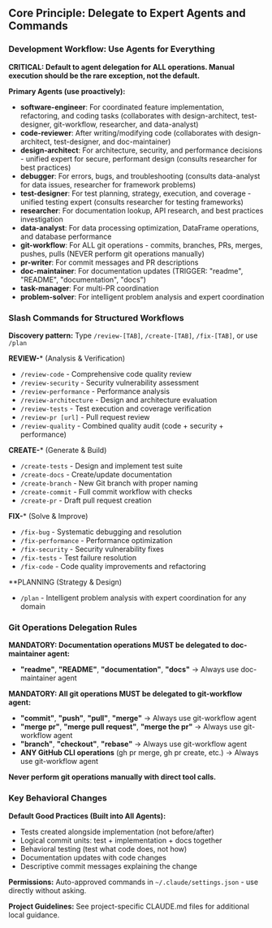 ## Core Principle: Delegate to Expert Agents and Commands

### Development Workflow: Use Agents for Everything

**CRITICAL: Default to agent delegation for ALL operations. Manual execution should be the rare exception, not the default.**

**Primary Agents (use proactively):**
- **software-engineer**: For coordinated feature implementation, refactoring, and coding tasks (collaborates with design-architect, test-designer, git-workflow, researcher, and data-analyst)
- **code-reviewer**: After writing/modifying code (collaborates with design-architect, test-designer, and doc-maintainer)
- **design-architect**: For architecture, security, and performance decisions - unified expert for secure, performant design (consults researcher for best practices)
- **debugger**: For errors, bugs, and troubleshooting (consults data-analyst for data issues, researcher for framework problems)
- **test-designer**: For test planning, strategy, execution, and coverage - unified testing expert (consults researcher for testing frameworks)
- **researcher**: For documentation lookup, API research, and best practices investigation
- **data-analyst**: For data processing optimization, DataFrame operations, and database performance
- **git-workflow**: For ALL git operations - commits, branches, PRs, merges, pushes, pulls (NEVER perform git operations manually)
- **pr-writer**: For commit messages and PR descriptions
- **doc-maintainer**: For documentation updates (TRIGGER: "readme", "README", "documentation", "docs")
- **task-manager**: For multi-PR coordination
- **problem-solver**: For intelligent problem analysis and expert coordination

### Slash Commands for Structured Workflows

**Discovery pattern:** Type `/review-[TAB]`, `/create-[TAB]`, `/fix-[TAB]`, or use `/plan`

**REVIEW-*** (Analysis & Verification)
- `/review-code` - Comprehensive code quality review
- `/review-security` - Security vulnerability assessment  
- `/review-performance` - Performance analysis
- `/review-architecture` - Design and architecture evaluation
- `/review-tests` - Test execution and coverage verification
- `/review-pr [url]` - Pull request review
- `/review-quality` - Combined quality audit (code + security + performance)

**CREATE-*** (Generate & Build)
- `/create-tests` - Design and implement test suite
- `/create-docs` - Create/update documentation
- `/create-branch` - New Git branch with proper naming
- `/create-commit` - Full commit workflow with checks
- `/create-pr` - Draft pull request creation

**FIX-*** (Solve & Improve)
- `/fix-bug` - Systematic debugging and resolution
- `/fix-performance` - Performance optimization
- `/fix-security` - Security vulnerability fixes
- `/fix-tests` - Test failure resolution
- `/fix-code` - Code quality improvements and refactoring

**PLANNING (Strategy & Design)
- `/plan` - Intelligent problem analysis with expert coordination for any domain

### Git Operations Delegation Rules

**MANDATORY: Documentation operations MUST be delegated to doc-maintainer agent:**
- **"readme"**, **"README"**, **"documentation"**, **"docs"** → Always use doc-maintainer agent

**MANDATORY: All git operations MUST be delegated to git-workflow agent:**
- **"commit"**, **"push"**, **"pull"**, **"merge"** → Always use git-workflow agent
- **"merge pr"**, **"merge pull request"**, **"merge the pr"** → Always use git-workflow agent  
- **"branch"**, **"checkout"**, **"rebase"** → Always use git-workflow agent
- **ANY GitHub CLI operations** (gh pr merge, gh pr create, etc.) → Always use git-workflow agent

**Never perform git operations manually with direct tool calls.**

### Key Behavioral Changes

**Default Good Practices (Built into All Agents):**
- Tests created alongside implementation (not before/after)
- Logical commit units: test + implementation + docs together
- Behavioral testing (test what code does, not how)
- Documentation updates with code changes
- Descriptive commit messages explaining the change

**Permissions:**
Auto-approved commands in `~/.claude/settings.json` - use directly without asking.

**Project Guidelines:**
See project-specific CLAUDE.md files for additional local guidance.